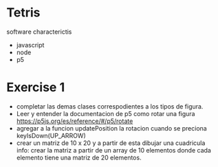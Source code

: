 # Tetris
software characterictis
- javascript
- node
- p5

# Exercise 1

* completar las demas clases correspodientes a los tipos de figura.
* Leer y entender la documentacion de p5 como rotar una figura  https://p5js.org/es/reference/#/p5/rotate
* agregar a la funcion updatePosition la rotacion cuando se preciona keyIsDown(UP_ARROW) 
* crear un matriz de 10 x 20  y a partir de esta dibujar una cuadricula  
     info: crear la matriz a partir de un array de 10 elementos donde cada elemento tiene una matriz de 20 elementos. 

